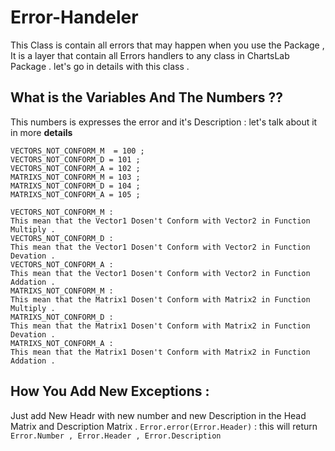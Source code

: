 # Error-Handeler
This Class is contain all errors that may happen when you use the Package , It is a layer that contain all Errors handlers to any class in ChartsLab Package . let's go in details with this class .

## What is the Variables And The Numbers ??
This numbers is expresses the error and it's Description : 
let's talk about it in more **details** 
~~~~
VECTORS_NOT_CONFORM_M  = 100 ;
VECTORS_NOT_CONFORM_D = 101 ;
VECTORS_NOT_CONFORM_A = 102 ;
MATRIXS_NOT_CONFORM_M = 103 ;
MATRIXS_NOT_CONFORM_D = 104 ;
MATRIXS_NOT_CONFORM_A = 105 ;
~~~~
~~~~
VECTORS_NOT_CONFORM_M : 
This mean that the Vector1 Dosen't Conform with Vector2 in Function Multiply .
VECTORS_NOT_CONFORM_D : 
This mean that the Vector1 Dosen't Conform with Vector2 in Function Devation .
VECTORS_NOT_CONFORM_A : 
This mean that the Vector1 Dosen't Conform with Vector2 in Function Addation .
MATRIXS_NOT_CONFORM_M :
This mean that the Matrix1 Dosen't Conform with Matrix2 in Function Multiply .
MATRIXS_NOT_CONFORM_D :
This mean that the Matrix1 Dosen't Conform with Matrix2 in Function Devation .
MATRIXS_NOT_CONFORM_A :
This mean that the Matrix1 Dosen't Conform with Matrix2 in Function Addation .
~~~~

## How You Add New Exceptions :
Just add New Headr with new number and new Description in the Head Matrix and Description Matrix .
`Error.error(Error.Header)` : this will return `Error.Number , Error.Header , Error.Description`
